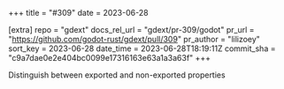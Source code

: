 +++
title = "#309"
date = 2023-06-28

[extra]
repo = "gdext"
docs_rel_url = "gdext/pr-309/godot"
pr_url = "https://github.com/godot-rust/gdext/pull/309"
pr_author = "lilizoey"
sort_key = 2023-06-28
date_time = 2023-06-28T18:19:11Z
commit_sha = "c9a7dae0e2e404bc0099e17316163e63a1a3a63f"
+++

Distinguish between exported and non-exported properties
